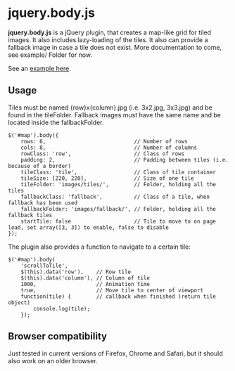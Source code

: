# jquery.body.js

**jquery.body.js** is a jQuery plugin, that creates a map-like grid for tiled images. It also includes lazy-loading of the tiles. It also can provide a fallback image in case a tile does not exist. More documentation to come, see example/ Folder for now.

See an [example here](http://madc.github.io/jquery.body.js/).


## Usage

Tiles must be named {row}x{column}.jpg (i.e. 3x2.jpg, 3x3.jpg) and be found in the tileFolder. Fallback images must have the same name and be located inside the fallbackFolder.

~~~
$('#map').body({
	rows: 6,							// Number of rows
	cols: 8, 							// Number of columns
	rowClass: 'row', 					// Class of rows
	padding: 2, 						// Padding between tiles (i.e. because of a border)
	tileClass: 'tile', 					// Class of tile container
	tileSize: [220, 220], 				// Size of one tile
	tileFolder:	'images/tiles/',		// Folder, holding all the tiles
	fallbackClass: 'fallback',			// Class of a tile, when fallback has been used
	fallbackFolder:	'images/fallback/',	// Folder, holding all the fallback tiles
	startTile: false 					// Tile to move to on page load, set array([3, 3]) to enable, false to disable
});
~~~

The plugin also provides a function to navigate to a certain tile:

~~~
$('#map').body(
	'scrollToTile',
	$(this).data('row'),	// Row tile
	$(this).data('column'), // Column of tile
	1000,					// Animation time
	true,					// Move tile to center of viewport
	function(tile) {		// callback when finished (return tile object)
		console.log(tile);
	});
~~~

## Browser compatibility

Just tested in current versions of Firefox, Chrome and Safari, but it should also work on an older browser.
